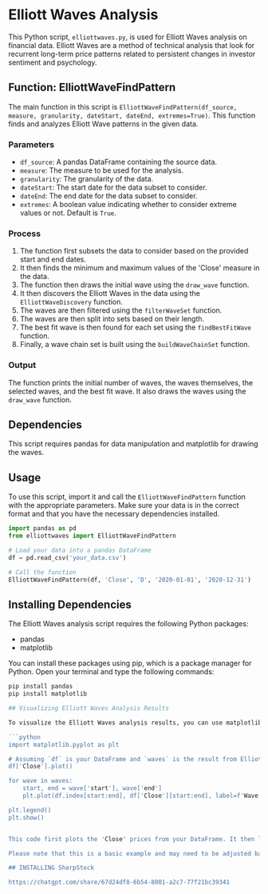 # Elliott Waves Analysis

This Python script, `elliottwaves.py`, is used for Elliott Waves analysis on financial data. Elliott Waves are a method of technical analysis that look for recurrent long-term price patterns related to persistent changes in investor sentiment and psychology.

## Function: ElliottWaveFindPattern

The main function in this script is `ElliottWaveFindPattern(df_source, measure, granularity, dateStart, dateEnd, extremes=True)`. This function finds and analyzes Elliott Wave patterns in the given data.

### Parameters

- `df_source`: A pandas DataFrame containing the source data.
- `measure`: The measure to be used for the analysis.
- `granularity`: The granularity of the data.
- `dateStart`: The start date for the data subset to consider.
- `dateEnd`: The end date for the data subset to consider.
- `extremes`: A boolean value indicating whether to consider extreme values or not. Default is `True`.

### Process

1. The function first subsets the data to consider based on the provided start and end dates.
2. It then finds the minimum and maximum values of the 'Close' measure in the data.
3. The function then draws the initial wave using the `draw_wave` function.
4. It then discovers the Elliott Waves in the data using the `ElliottWaveDiscovery` function.
5. The waves are then filtered using the `filterWaveSet` function.
6. The waves are then split into sets based on their length.
7. The best fit wave is then found for each set using the `findBestFitWave` function.
8. Finally, a wave chain set is built using the `buildWaveChainSet` function.

### Output

The function prints the initial number of waves, the waves themselves, the selected waves, and the best fit wave. It also draws the waves using the `draw_wave` function.

## Dependencies

This script requires pandas for data manipulation and matplotlib for drawing the waves.

## Usage

To use this script, import it and call the `ElliottWaveFindPattern` function with the appropriate parameters. Make sure your data is in the correct format and that you have the necessary dependencies installed.

```python
import pandas as pd
from elliottwaves import ElliottWaveFindPattern

# Load your data into a pandas DataFrame
df = pd.read_csv('your_data.csv')

# Call the function
ElliottWaveFindPattern(df, 'Close', 'D', '2020-01-01', '2020-12-31')
```


## Installing Dependencies

The Elliott Waves analysis script requires the following Python packages:

- pandas
- matplotlib

You can install these packages using pip, which is a package manager for Python. Open your terminal and type the following commands:

```bash
pip install pandas
pip install matplotlib

## Visualizing Elliott Waves Analysis Results

To visualize the Elliott Waves analysis results, you can use matplotlib to plot the price data and then overlay the identified wave patterns. Here's a basic example of how you might do this:

```python
import matplotlib.pyplot as plt

# Assuming `df` is your DataFrame and `waves` is the result from ElliottWaveFindPattern
df['Close'].plot()

for wave in waves:
    start, end = wave['start'], wave['end']
    plt.plot(df.index[start:end], df['Close'][start:end], label=f'Wave {wave["name"]}')

plt.legend()
plt.show()


This code first plots the 'Close' prices from your DataFrame. It then loops over the waves returned by ElliottWaveFindPattern, plotting each wave on the same graph. The start and end points of each wave are used to subset the 'Close' prices for that wave. Each wave is labeled with its name.

Please note that this is a basic example and may need to be adjusted based on the exact structure of your waves data and your specific visualization needs.

## INSTALLING SharpStock

https://chatgpt.com/share/67d24df8-6b54-8001-a2c7-77f21bc39341